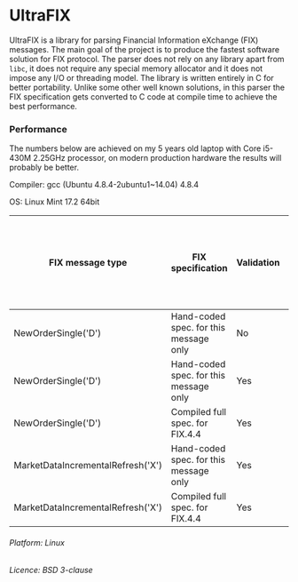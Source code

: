 # UltraFIX

UltraFIX is a library for parsing Financial Information eXchange (FIX) messages.
The main goal of the project is to produce the fastest software solution for FIX protocol.
The parser does not rely on any library apart from `libc`, it does not require any
special memory allocator and it does not impose any I/O or threading model.
The library is written entirely in C for better portability. Unlike some other well known solutions,
in this parser the FIX specification gets converted to C code at compile time to achieve the best performance.

### Performance

The numbers below are achieved on my 5 years old laptop with Core i5-430M 2.25GHz processor,
on modern production hardware the results will probably be better.

Compiler: gcc (Ubuntu 4.8.4-2ubuntu1~14.04) 4.8.4

OS: Linux Mint 17.2 64bit

FIX message type                  | FIX specification                        | Validation | Time to parse one message (average from 100 runs)
----------------------------------|------------------------------------------|------------|--------------------------------------------------
NewOrderSingle('D')               | Hand-coded spec. for this message only   | No         | 0.335 µs/msg
NewOrderSingle('D')               | Hand-coded spec. for this message only   | Yes        | 0.571 µs/msg
NewOrderSingle('D')               | Compiled full spec. for FIX.4.4          | Yes        | 0.754 µs/msg
MarketDataIncrementalRefresh('X') | Hand-coded spec. for this message only   | Yes        | 1.294 µs/msg
MarketDataIncrementalRefresh('X') | Compiled full spec. for FIX.4.4          | Yes        | 1.435 µs/msg

###### Platform: Linux

###### Licence: BSD 3-clause
